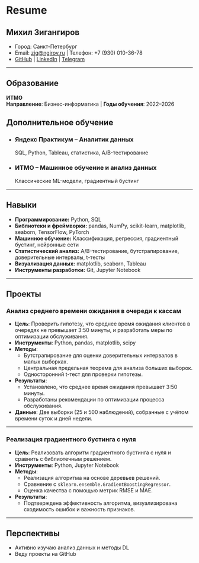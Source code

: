 # Resume
## Михил Зигангиров 
- Город: Санкт-Петербург 
- Email: zig@ngirov.ru | Телефон: +7 (930) 010-36-78
- [GitHub](https://github.com/ziga23?tab=repositories) | [LinkedIn](https://www.linkedin.com/in/mikhail-zigangirov-78018326b/) | [Telegram](https://t.me/tech_chel)

---
## Образование
**ИТМО**  
**Направление**: Бизнес-информатика | **Годы обучения**: 2022–2026  


## Дополнительное обучение
- ### Яндекс Практикум – Аналитик данных
    SQL, Python, Tableau, статистика, A/B-тестирование
- ### ИТМО – Машинное обучение и анализ данных
    Классические ML-модели, градиентный бустинг

---

## Навыки

- **Программирование:** Python, SQL
- **Библиотеки и фреймворки:** pandas, NumPy, scikit-learn, matplotlib, seaborn, TensorFlow, PyTorch
- **Машинное обучение:** Классификация, регрессия, градиентный бустинг, нейронные сети
- **Статистический анализ:** A/B-тестирование, бутстрапирование, доверительные интервалы, t-тесты
- **Визуализация данных:** matplotlib, seaborn, Tableau
- **Инструменты разработки:** Git, Jupyter Notebook

---
## Проекты

### Анализ среднего времени ожидания в очереди к кассам
- **Цель**: Проверить гипотезу, что среднее время ожидания клиентов в очередях не превышает 3:50 минуты, и разработать меры по оптимизации обслуживания.  
- **Инструменты**: Python, pandas, matplotlib, scipy  
- **Методы**:  
  - Бутстрапирование для оценки доверительных интервалов в малых выборках.  
  - Центральная предельная теорема для анализа больших выборок.  
  - Односторонний t-тест для проверки гипотезы.  
- **Результаты**:  
  - Установлено, что среднее время ожидания превышает 3:50 минуты.  
  - Разработаны рекомендации по оптимизации процесса обслуживания.  
- **Данные**: Две выборки (25 и 500 наблюдений), собранные с учётом времени суток и дней недели.  

---
### Реализация градиентного бустинга с нуля
- **Цель**: Реализовать алгоритм градиентного бустинга с нуля и сравнить с библиотечным решением.  
- **Инструменты**: Python, Jupyter Notebook  
- **Методы**:  
  - Реализация алгоритма на основе деревьев решений.  
  - Сравнение с `sklearn.ensemble.GradientBoostingRegressor`.  
  - Оценка качества с помощью метрик RMSE и MAE.  
- **Результаты**:  
  - Подтверждена эффективность алгоритма, визуализирована сходимость ошибок и важность признаков.  

---
## Перспективы
- Активно изучаю анализ данных и методы DL
- Веду проекты на GitHub
